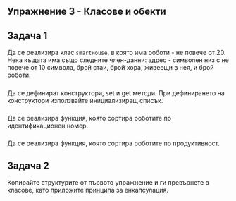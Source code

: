 ## Упражнение 3 - Класове и обекти

## Задача 1
Да се реализира клас ```smartHouse```, в която има роботи - не повече от 20. Нека къщата има също следните член-данни: адрес - символен низ с не повече от 10 символа, брой стаи, брой хора, живеещи в нея, и брой роботи.

#####
Да се дефинират конструктори, set и get методи. При дефинирането на конструктори използвайте инициализиращ списък.

#####
Да се реализира функция, която сортира роботите по идентификационен номер.

#####
Да се реализира функция, която сортира роботите по продуктивност.

## Задача 2

Копирайте структурите от първото упражнение и ги превърнете в класове, като приложите принципа за енкапсулация.

